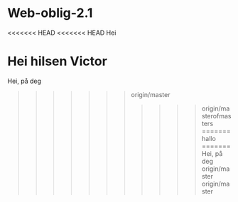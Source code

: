 # Web-oblig-2.1

<<<<<<< HEAD
<<<<<<< HEAD
Hei

Hei hilsen Victor
=======
Hei, på deg
>>>>>>> origin/master
>>>>>>>>>>> origin/masterofmasters
=======
hallo
=======
Hei, på deg
>>>>>>> origin/master
>>>>>>> origin/master

